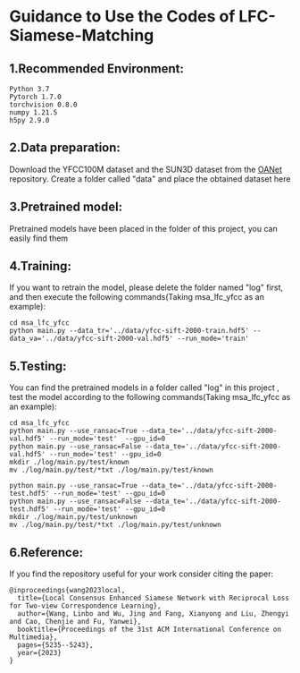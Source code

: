# Guidance to Use the Codes of LFC-Siamese-Matching
## 1.Recommended Environment: 
```
Python 3.7
Pytorch 1.7.0
torchvision 0.8.0
numpy 1.21.5
h5py 2.9.0
```
## 2.Data preparation: 
Download the YFCC100M dataset and the SUN3D dataset from the [OANet](https://github.com/zjhthu/OANet) repository. Create a folder called "data" and place the obtained dataset here

## 3.Pretrained model:  
Pretrained models have been placed in the folder of this project, you can easily find them

## 4.Training:
If you want to retrain the model, please delete the folder named "log" first, and then execute the following commands(Taking msa_lfc_yfcc as an example):
```
cd msa_lfc_yfcc
python main.py --data_tr='../data/yfcc-sift-2000-train.hdf5' --data_va='../data/yfcc-sift-2000-val.hdf5' --run_mode='train'
```

## 5.Testing:
You can find the pretrained models in a folder called "log" in this project , test the model according to the following commands(Taking msa_lfc_yfcc as an example):
```
cd msa_lfc_yfcc
python main.py --use_ransac=True --data_te='../data/yfcc-sift-2000-val.hdf5' --run_mode='test'  --gpu_id=0
python main.py --use_ransac=False --data_te='../data/yfcc-sift-2000-val.hdf5' --run_mode='test' --gpu_id=0
mkdir ./log/main.py/test/known
mv ./log/main.py/test/*txt ./log/main.py/test/known

python main.py --use_ransac=True --data_te='../data/yfcc-sift-2000-test.hdf5' --run_mode='test' --gpu_id=0
python main.py --use_ransac=False --data_te='../data/yfcc-sift-2000-test.hdf5' --run_mode='test' --gpu_id=0
mkdir ./log/main.py/test/unknown
mv ./log/main.py/test/*txt ./log/main.py/test/unknown
```
## 6.Reference:
If you find the repository useful for your work consider citing the paper:
```
@inproceedings{wang2023local,
  title={Local Consensus Enhanced Siamese Network with Reciprocal Loss for Two-view Correspondence Learning},
  author={Wang, Linbo and Wu, Jing and Fang, Xianyong and Liu, Zhengyi and Cao, Chenjie and Fu, Yanwei},
  booktitle={Proceedings of the 31st ACM International Conference on Multimedia},
  pages={5235--5243},
  year={2023}
}
```
